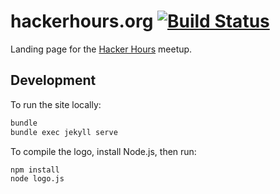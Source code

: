 # hackerhours.org [![Build Status](https://travis-ci.org/afeld/hackerhours.org.svg?branch=gh-pages)](https://travis-ci.org/afeld/hackerhours.org)

Landing page for the [Hacker Hours](http://www.meetup.com/hackerhours/) meetup.

## Development

To run the site locally:

```sh
bundle
bundle exec jekyll serve
```

To compile the logo, install Node.js, then run:

```sh
npm install
node logo.js
```
